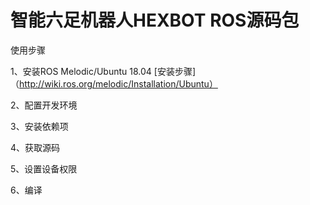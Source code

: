 # 智能六足机器人HEXBOT ROS源码包
使用步骤

1、安装ROS
Melodic/Ubuntu 18.04 [安装步骤]（http://wiki.ros.org/melodic/Installation/Ubuntu）

2、配置开发环境

3、安装依赖项

4、获取源码

5、设置设备权限

6、编译
